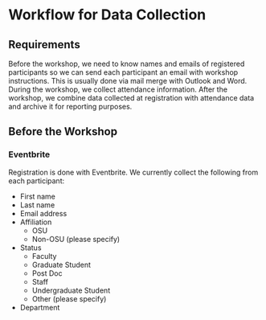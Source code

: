 # Workflow for Data Collection

## Requirements
Before the workshop, we need to know names and emails of registered participants so we can send each participant an email with workshop instructions. This is usually done via mail merge with Outlook and Word. During the workshop, we collect attendance information. After the workshop, we combine data collected at registration with attendance data and archive it for reporting purposes.

## Before the Workshop
### Eventbrite
Registration is done with Eventbrite. We currently collect the following from each participant:

- First name
- Last name
- Email address
- Affiliation
  - OSU
  - Non-OSU (please specify)
- Status
  - Faculty
  - Graduate Student
  - Post Doc
  - Staff
  - Undergraduate Student
  - Other (please specify)
- Department
  
